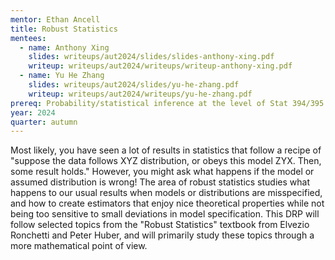 ```yaml
---
mentor: Ethan Ancell
title: Robust Statistics
mentees:
  - name: Anthony Xing
    slides: writeups/aut2024/slides/slides-anthony-xing.pdf
    writeup: writeups/aut2024/writeups/writeup-anthony-xing.pdf
  - name: Yu He Zhang
    slides: writeups/aut2024/slides/yu-he-zhang.pdf
    writeup: writeups/aut2024/writeups/yu-he-zhang.pdf
prereq: Probability/statistical inference at the level of Stat 394/395 is required, mathematical analysis at the level of Math 424 is highly recommended
year: 2024
quarter: autumn
---
```


Most likely, you have seen a lot of results in statistics that follow a recipe of "suppose the data follows XYZ distribution, or obeys this model ZYX. Then, some result holds." However, you might ask what happens if the model or assumed distribution is wrong! The area of robust statistics studies what happens to our usual results when models or distributions are misspecified, and how to create estimators that enjoy nice theoretical properties while not being too sensitive to small deviations in model specification. This DRP will follow selected topics from the "Robust Statistics" textbook from Elvezio Ronchetti and Peter Huber, and will primarily study these topics through a more mathematical point of view.